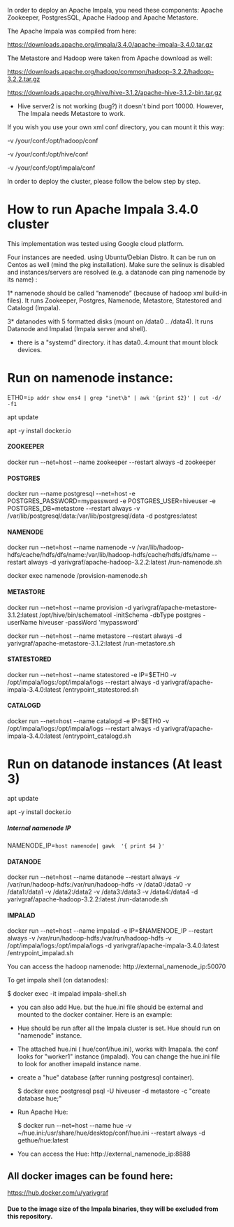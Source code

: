 In order to deploy an Apache Impala, you need these components: Apache Zookeeper, PostgresSQL, Apache Hadoop and Apache Metastore.

The Apache Impala was compiled from here:
 
https://downloads.apache.org/impala/3.4.0/apache-impala-3.4.0.tar.gz

The Metastore and Hadoop were taken from Apache download as well:

https://downloads.apache.org/hadoop/common/hadoop-3.2.2/hadoop-3.2.2.tar.gz

https://downloads.apache.org/hive/hive-3.1.2/apache-hive-3.1.2-bin.tar.gz

* Hive server2 is not working (bug?) it doesn't bind port 10000. However, The Impala needs Metastore to work.

If you wish you use your own xml conf directory, you can mount it this way:

-v /your/conf:/opt/hadoop/conf

-v /your/conf:/opt/hive/conf

-v /your/conf:/opt/impala/conf

In order to deploy the cluster, please follow the below step by step.


How to run Apache Impala 3.4.0 cluster
==============================
This implementation was tested using Google cloud platform.

Four instances are needed. using Ubuntu/Debian Distro. It can be run on Centos as well (mind the pkg installation). Make sure the selinux is disabled and instances/servers are resolved (e.g. a datanode can ping namenode by its name) :

1* namenode should be called “namenode” (because of hadoop xml build-in files). It runs Zookeeper, Postgres, Namenode, Metastore, Statestored and Catalogd (Impala).

3* datanodes with 5 formatted disks (mount on /data0 .. /data4). It runs Datanode and Impalad (Impala server and shell). 

* there is a "systemd" directory. it has data0..4.mount that mount block devices.

# Run on namenode instance:

ETH0=`ip addr show ens4 | grep "inet\b" | awk '{print $2}' | cut -d/ -f1`

apt update

apt -y install docker.io

#### ZOOKEEPER
docker run --net=host --name zookeeper --restart always -d zookeeper
#### POSTGRES
docker run --name postgresql --net=host -e POSTGRES_PASSWORD=mypassword -e POSTGRES_USER=hiveuser -e POSTGRES_DB=metastore --restart always -v /var/lib/postgresql/data:/var/lib/postgresql/data -d postgres:latest


#### NAMENODE
docker run --net=host --name namenode -v /var/lib/hadoop-hdfs/cache/hdfs/dfs/name:/var/lib/hadoop-hdfs/cache/hdfs/dfs/name --restart always -d yarivgraf/apache-hadoop-3.2.2:latest /run-namenode.sh

docker exec namenode /provision-namenode.sh
#### METASTORE
docker run --net=host --name provision -d yarivgraf/apache-metastore-3.1.2:latest /opt/hive/bin/schematool -initSchema -dbType postgres -userName hiveuser -passWord 'mypassword'

docker run --net=host --name metastore --restart always -d yarivgraf/apache-metastore-3.1.2:latest /run-metastore.sh

#### STATESTORED
docker run --net=host --name statestored -e IP=$ETH0 -v /opt/impala/logs:/opt/impala/logs --restart always -d yarivgraf/apache-impala-3.4.0:latest /entrypoint_statestored.sh

#### CATALOGD
docker run --net=host --name catalogd -e IP=$ETH0 -v /opt/impala/logs:/opt/impala/logs --restart always -d yarivgraf/apache-impala-3.4.0:latest /entrypoint_catalogd.sh
 


# Run on datanode instances (At least 3)

apt update

apt -y install docker.io

##### Internal namenode IP
NAMENODE_IP=`host namenode| gawk  '{ print $4 }'`
#### DATANODE
docker run --net=host --name datanode --restart always -v /var/run/hadoop-hdfs:/var/run/hadoop-hdfs -v /data0:/data0 -v /data1:/data1 -v /data2:/data2 -v /data3:/data3 -v /data4:/data4 -d yarivgraf/apache-hadoop-3.2.2:latest /run-datanode.sh
#### IMPALAD
docker run --net=host --name impalad -e IP=$NAMENODE_IP --restart always -v /var/run/hadoop-hdfs:/var/run/hadoop-hdfs -v /opt/impala/logs:/opt/impala/logs -d yarivgraf/apache-impala-3.4.0:latest  /entrypoint_impalad.sh



You can access the hadoop namenode:  http://external_namenode_ip:50070

To get impala shell (on datanodes):

$ docker exec -it impalad impala-shell.sh

* you can also add Hue. but the hue.ini file should be external and mounted to the docker container. Here is an example:

* Hue should be run after all the Impala cluster is set. Hue should run on "namenode" instance.

* The attached hue.ini ( hue/conf/hue.ini), works with Imapala. the conf looks for "worker1" instance (impalad). You can change the hue.ini file to look for another imapald instance name.

* create a "hue" database (after running postgresql container).

  $ docker exec postgresql psql -U hiveuser -d metastore -c "create database hue;"
  
* Run Apache Hue:

  $ docker run --net=host --name hue -v ~/hue.ini:/usr/share/hue/desktop/conf/hue.ini --restart always -d gethue/hue:latest
  
* You can access the Hue:  http://external_namenode_ip:8888


## All docker images can be found here:

https://hub.docker.com/u/yarivgraf

#### Due to the image size of the Impala binaries, they will be excluded from this repository.



